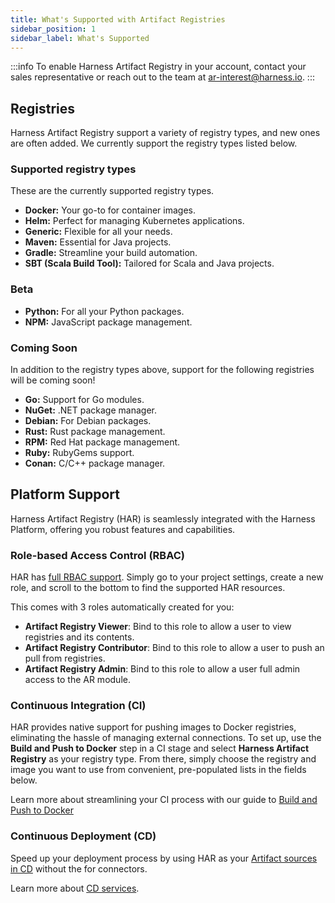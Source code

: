 ```yaml
---
title: What's Supported with Artifact Registries
sidebar_position: 1
sidebar_label: What's Supported
---
```


:::info 
To enable Harness Artifact Registry in your account, contact your sales representative or reach out to the team at [ar-interest@harness.io](mailto:support@harness.io).
:::

## Registries
Harness Artifact Registry support a variety of registry types, and new ones are often added. We currently support the registry types listed below. 

### Supported registry types
These are the currently supported registry types. 
- **Docker:** Your go-to for container images.
- **Helm:** Perfect for managing Kubernetes applications.
- **Generic:** Flexible for all your needs.
- **Maven:** Essential for Java projects.
- **Gradle:** Streamline your build automation.
- **SBT (Scala Build Tool):** Tailored for Scala and Java projects.

### Beta
- **Python:** For all your Python packages.
- **NPM:** JavaScript package management.

### Coming Soon
In addition to the registry types above, support for the following registries will be coming soon!
- **Go:** Support for Go modules.
- **NuGet:** .NET package manager.
- **Debian:** For Debian packages.
- **Rust:** Rust package management.
- **RPM:** Red Hat package management.
- **Ruby:** RubyGems support.
- **Conan:** C/C++ package manager.

## Platform Support
Harness Artifact Registry (HAR) is seamlessly integrated with the Harness Platform, offering you robust features and capabilities.

### Role-based Access Control (RBAC)
HAR has [full RBAC support](/docs/platform/role-based-access-control/rbac-in-harness). Simply go to your project settings, create a new role, and scroll to the bottom to find the supported HAR resources. 

This comes with 3 roles automatically created for you:
- **Artifact Registry Viewer**: Bind to this role to allow a user to view registries and its contents.
- **Artifact Registry Contributor**: Bind to this role to allow a user to push an pull from registries.
- **Artifact Registry Admin**: Bind to this role to allow a user full admin access to the AR module.

### Continuous Integration (CI)
HAR provides native support for pushing images to Docker registries, eliminating the hassle of managing external connections. To set up, use the **Build and Push to Docker** step in a CI stage and select **Harness Artifact Registry** as your registry type. From there, simply choose the registry and image you want to use from convenient, pre-populated lists in the fields below. 

Learn more about streamlining your CI process with our guide to [Build and Push to Docker](/docs/continuous-integration/use-ci/build-and-upload-artifacts/build-and-push/build-and-push-to-docker-registry)

### Continuous Deployment (CD)
Speed up your deployment process by using HAR as your [Artifact sources in CD](/docs/continuous-delivery/x-platform-cd-features/services/artifact-sources) without the for connectors.

Learn more about [CD services](/docs/continuous-delivery/x-platform-cd-features/services/services-overview).